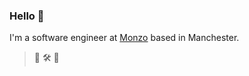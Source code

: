 ### Hello :wave:

I'm a software engineer at [Monzo](https://github.com/monzo) based in Manchester.

> 🐝 🛠 🏦
